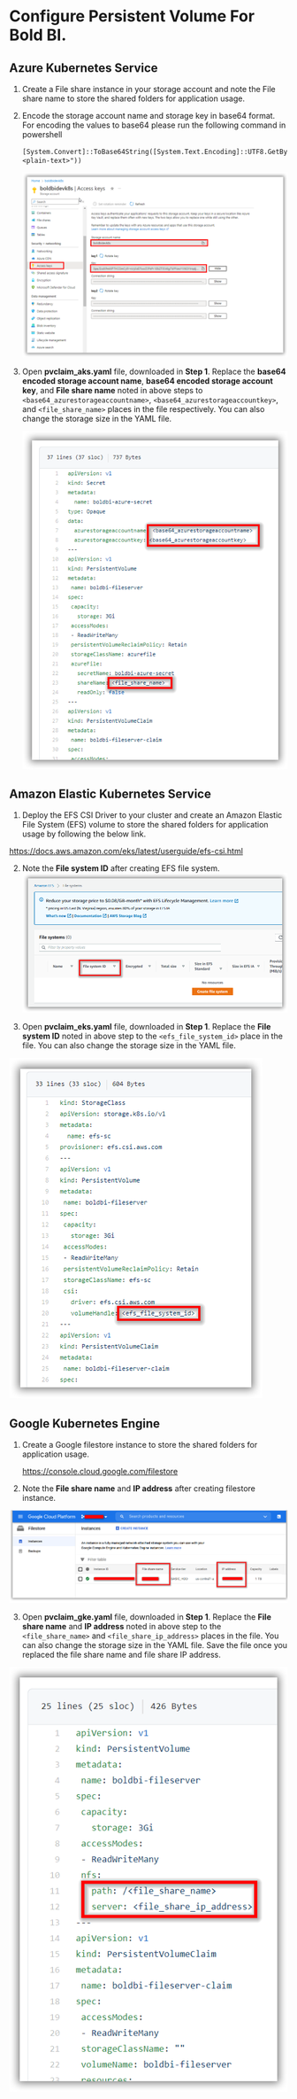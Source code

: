 # Configure Persistent Volume For Bold BI.

## Azure Kubernetes Service

1. Create a File share instance in your storage account and note the File share name to store the shared folders for application usage.

2. Encode the storage account name and storage key in base64 format.
  For encoding the values to base64 please run the following command in powershell

    ```console
    [System.Convert]::ToBase64String([System.Text.Encoding]::UTF8.GetBytes("<plain-text>"))
    ```

   ![File Share details](images/aks-file-storage.png)

3. Open **pvclaim_aks.yaml** file, downloaded in **Step 1**. Replace the **base64 encoded storage account name**, **base64 encoded storage account key**, and **File share name** noted in above steps to `<base64_azurestorageaccountname>`, `<base64_azurestorageaccountkey>`, and `<file_share_name>` places in the file respectively. You can also change the storage size in the YAML file.

    ![PV Claim](images/aks_pvclaim.png)
  
## Amazon Elastic Kubernetes Service

1. Deploy the EFS CSI Driver to your cluster and create an Amazon Elastic File System (EFS) volume to store the shared folders for application usage by following the below link.
  
  https://docs.aws.amazon.com/eks/latest/userguide/efs-csi.html 

2. Note the **File system ID** after creating EFS file system.
  ![AWS EFS](images/aws-efs.png)

3. Open **pvclaim_eks.yaml** file, downloaded in **Step 1**. Replace the **File system ID** noted in above step to the `<efs_file_system_id>` place in the file. You can also change the storage size in the YAML file. 

  ![PV Claim](images/eks_pvclaim.png)

## Google Kubernetes Engine

1. Create a Google filestore instance to store the shared folders for application usage.

   https://console.cloud.google.com/filestore 

2. Note the **File share name** and **IP address** after creating filestore instance.

  ![File Share details](images/gke_file_share_details.png)

3. Open **pvclaim_gke.yaml** file, downloaded in **Step 1**. Replace the **File share name** and **IP address** noted in above step to the `<file_share_name>` and `<file_share_ip_address>` places in the file. You can also change the storage size in the YAML file. Save the file once you replaced the file share name and file share IP address.

  ![PV Claim](images/gke_pvclaim.png)


